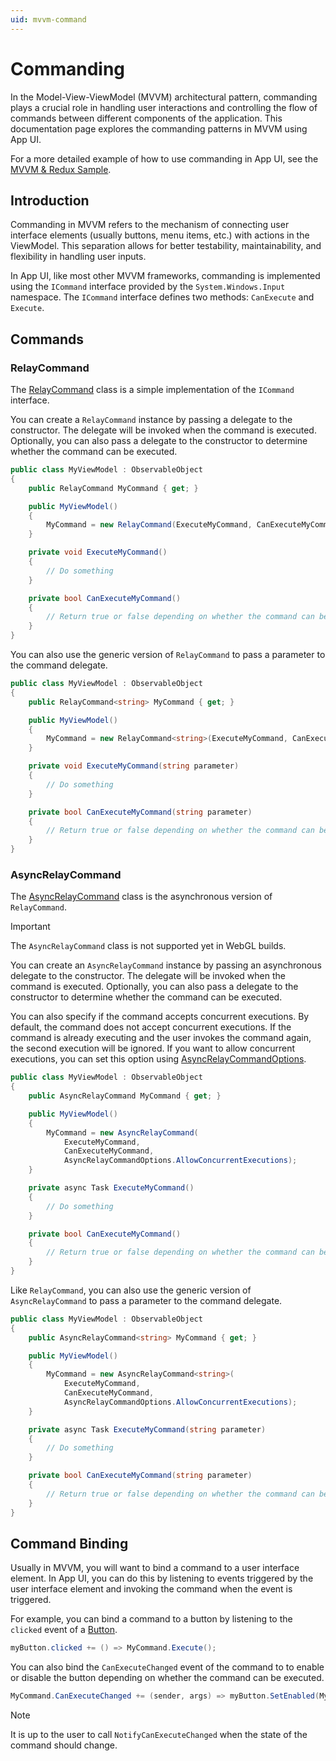 ```yaml
---
uid: mvvm-command
---
```


# Commanding

In the Model-View-ViewModel (MVVM) architectural pattern, commanding plays a crucial role in handling user interactions
and controlling the flow of commands between different components of the application.
This documentation page explores the commanding patterns in MVVM using App UI.

For a more detailed example of how to use commanding in App UI, see the [MVVM & Redux Sample](xref:mvvm-redux-sample).

## Introduction

Commanding in MVVM refers to the mechanism of connecting user interface elements (usually buttons, menu items, etc.)
with actions in the ViewModel. This separation allows for better testability, maintainability, and flexibility
in handling user inputs.

In App UI, like most other MVVM frameworks, commanding is implemented using the `ICommand` interface provided by the
`System.Windows.Input` namespace. The `ICommand` interface defines two methods: `CanExecute` and `Execute`.

## Commands

### RelayCommand

The [RelayCommand](xref:Unity.AppUI.MVVM.RelayCommand) class is a simple implementation of the `ICommand` interface.

You can create a `RelayCommand` instance by passing a delegate to the constructor. The delegate will be invoked when the
command is executed. Optionally, you can also pass a delegate to the constructor to determine whether the command can be
executed.

```cs
public class MyViewModel : ObservableObject
{
    public RelayCommand MyCommand { get; }

    public MyViewModel()
    {
        MyCommand = new RelayCommand(ExecuteMyCommand, CanExecuteMyCommand);
    }

    private void ExecuteMyCommand()
    {
        // Do something
    }

    private bool CanExecuteMyCommand()
    {
        // Return true or false depending on whether the command can be executed
    }
}
```

You can also use the generic version of `RelayCommand` to pass a parameter to the command delegate.

```cs
public class MyViewModel : ObservableObject
{
    public RelayCommand<string> MyCommand { get; }

    public MyViewModel()
    {
        MyCommand = new RelayCommand<string>(ExecuteMyCommand, CanExecuteMyCommand);
    }

    private void ExecuteMyCommand(string parameter)
    {
        // Do something
    }

    private bool CanExecuteMyCommand(string parameter)
    {
        // Return true or false depending on whether the command can be executed
    }
}
```

### AsyncRelayCommand

The [AsyncRelayCommand](xref:Unity.AppUI.MVVM.AsyncRelayCommand) class is the asynchronous version of `RelayCommand`.

> [!IMPORTANT]
> The `AsyncRelayCommand` class is not supported yet in WebGL builds.

You can create an `AsyncRelayCommand` instance by passing an asynchronous delegate to the constructor. The delegate will
be invoked when the command is executed. Optionally, you can also pass a delegate to the constructor to determine
whether the command can be executed.

You can also specify if the command accepts concurrent executions. By default, the command does not accept concurrent
executions. If the command is already executing and the user invokes the command again, the second execution will be
ignored. If you want to allow concurrent executions, you can set this option using [AsyncRelayCommandOptions](xref:Unity.AppUI.MVVM.AsyncRelayCommandOptions).

```cs
public class MyViewModel : ObservableObject
{
    public AsyncRelayCommand MyCommand { get; }

    public MyViewModel()
    {
        MyCommand = new AsyncRelayCommand(
            ExecuteMyCommand,
            CanExecuteMyCommand,
            AsyncRelayCommandOptions.AllowConcurrentExecutions);
    }

    private async Task ExecuteMyCommand()
    {
        // Do something
    }

    private bool CanExecuteMyCommand()
    {
        // Return true or false depending on whether the command can be executed
    }
}
```

Like `RelayCommand`, you can also use the generic version of `AsyncRelayCommand` to pass a parameter to the command delegate.

```cs
public class MyViewModel : ObservableObject
{
    public AsyncRelayCommand<string> MyCommand { get; }

    public MyViewModel()
    {
        MyCommand = new AsyncRelayCommand<string>(
            ExecuteMyCommand,
            CanExecuteMyCommand,
            AsyncRelayCommandOptions.AllowConcurrentExecutions);
    }

    private async Task ExecuteMyCommand(string parameter)
    {
        // Do something
    }

    private bool CanExecuteMyCommand(string parameter)
    {
        // Return true or false depending on whether the command can be executed
    }
}
```

## Command Binding

Usually in MVVM, you will want to bind a command to a user interface element. In App UI, you can do this by listening to
events triggered by the user interface element and invoking the command when the event is triggered.

For example, you can bind a command to a button by listening to the `clicked` event of a [Button](xref:Unity.AppUI.UI.Button).

```cs
myButton.clicked += () => MyCommand.Execute();
```

You can also bind the `CanExecuteChanged` event of the command to to enable or disable the button depending on whether
the command can be executed.

```cs
MyCommand.CanExecuteChanged += (sender, args) => myButton.SetEnabled(MyCommand.CanExecute());
```

> [!NOTE]
> It is up to the user to call `NotifyCanExecuteChanged` when the state of the command should change.
